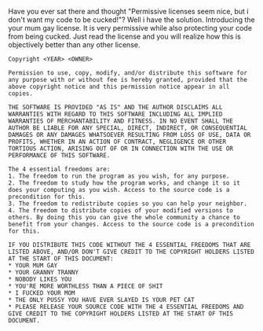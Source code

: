 Have you ever sat there and thought "Permissive licenses seem nice, but i don't want my code to be cucked!"? Well i have the solution. Introducing the your mum gay license. It is very permissive while also protecting your code from being cucked. Just read the license and you will realize how this is objectively better than any other license.

```
Copyright <YEAR> <OWNER>

Permission to use, copy, modify, and/or distribute this software for any purpose with or without fee is hereby granted, provided that the above copyright notice and this permission notice appear in all copies.

THE SOFTWARE IS PROVIDED "AS IS" AND THE AUTHOR DISCLAIMS ALL WARRANTIES WITH REGARD TO THIS SOFTWARE INCLUDING ALL IMPLIED WARRANTIES OF MERCHANTABILITY AND FITNESS. IN NO EVENT SHALL THE AUTHOR BE LIABLE FOR ANY SPECIAL, DIRECT, INDIRECT, OR CONSEQUENTIAL DAMAGES OR ANY DAMAGES WHATSOEVER RESULTING FROM LOSS OF USE, DATA OR PROFITS, WHETHER IN AN ACTION OF CONTRACT, NEGLIGENCE OR OTHER TORTIOUS ACTION, ARISING OUT OF OR IN CONNECTION WITH THE USE OR PERFORMANCE OF THIS SOFTWARE.

The 4 essential freedoms are:
1. The freedom to run the program as you wish, for any purpose.
2. The freedom to study how the program works, and change it so it does your computing as you wish. Access to the source code is a precondition for this.
3. The freedom to redistribute copies so you can help your neighbor.
4. The freedom to distribute copies of your modified versions to others. By doing this you can give the whole community a chance to benefit from your changes. Access to the source code is a precondition for this.

IF YOU DISTRIBUTE THIS CODE WITHOUT THE 4 ESSENTIAL FREEDOMS THAT ARE LISTED ABOVE, AND/OR DON'T GIVE CREDIT TO THE COPYRIGHT HOLDERS LISTED AT THE START OF THIS DOCUMENT:
* YOUR MUM GAY
* YOUR GRANNY TRANNY
* NOBODY LIKES YOU
* YOU'RE MORE WORTHLESS THAN A PIECE OF SHIT
* I FUCKED YOUR MOM
* THE ONLY PUSSY YOU HAVE EVER SLAYED IS YOUR PET CAT
* PLEASE RELEASE YOUR SOURCE CODE WITH THE 4 ESSENTIAL FREEDOMS AND GIVE CREDIT TO THE COPYRIGHT HOLDERS LISTED AT THE START OF THIS DOCUMENT.
```
